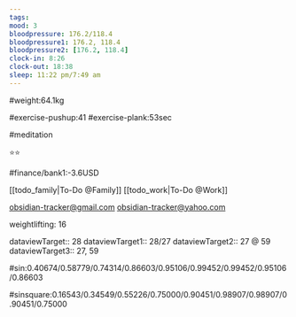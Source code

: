 ```yaml
---
tags: 
mood: 3
bloodpressure: 176.2/118.4
bloodpressure1: 176.2, 118.4
bloodpressure2: [176.2, 118.4]
clock-in: 8:26
clock-out: 18:38
sleep: 11:22 pm/7:49 am
---
```


#weight:64.1kg

#exercise-pushup:41
#exercise-plank:53sec

#meditation

⭐⭐

#finance/bank1:-3.6USD

[[todo_family|To-Do @Family]]
[[todo_work|To-Do @Work]]

obsidian-tracker@gmail.com
obsidian-tracker@yahoo.com

weightlifting: 16

dataviewTarget:: 28
dataviewTarget1:: 28/27
dataviewTarget2:: 27 @ 59
dataviewTarget3:: 27, 59

#sin:0.40674/0.58779/0.74314/0.86603/0.95106/0.99452/0.99452/0.95106/0.86603

#sinsquare:0.16543/0.34549/0.55226/0.75000/0.90451/0.98907/0.98907/0.90451/0.75000

